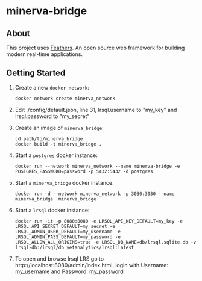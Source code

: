 # minerva-bridge

> 

## About

This project uses [Feathers](http://feathersjs.com). An open source web framework for building modern real-time applications.

## Getting Started

1. Create a new `docker network`:
    ```
    docker network create minerva_network
    ```

2. Edit ./config/default.json, line 31, lrsql.username to "my_key" and lrsql.password to "my_secret"

3. Create an image of `minerva_bridge`:
    ```
    cd path/to/minerva_bridge
    docker build -t minerva_bridge .
    ```

4. Start a `postgres` docker instance:
    
    ```
    docker run --network minerva_network --name minerva-bridge -e POSTGRES_PASSWORD=password -p 5432:5432 -d postgres
    ```

5. Start a `minerva_bridge` docker instance:

    ```
    docker run -d --network minerva_network -p 3030:3030 --name minerva_bridge  minerva_bridge
    ```

6. Start a `lrsql` docker instance:

    ```
    docker run -it -p 8080:8080 -e LRSQL_API_KEY_DEFAULT=my_key -e LRSQL_API_SECRET_DEFAULT=my_secret -e LRSQL_ADMIN_USER_DEFAULT=my_username -e LRSQL_ADMIN_PASS_DEFAULT=my_password -e LRSQL_ALLOW_ALL_ORIGINS=true -e LRSQL_DB_NAME=db/lrsql.sqlite.db -v lrsql-db:/lrsql/db yetanalytics/lrsql:latest
    ```

7. To open and browse lrsql LRS go to http://localhost:8080/admin/index.html, login with Username: my_username and Password: my_password

